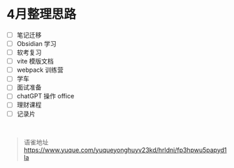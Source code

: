 # 4月整理思路
- [ ] 笔记迁移
- [ ] Obsidian 学习
- [ ] 软考复习
- [ ] vite 模版文档
- [ ] webpack 训练营
- [ ] 学车
- [ ] 面试准备
- [ ] chatGPT 操作 office
- [ ] 理财课程
- [ ] 记录片

<br>
  
> 语雀地址 https://www.yuque.com/yuqueyonghuyv23kd/hrldni/fp3hpwu5papyd1la